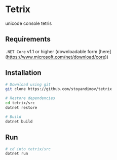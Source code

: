 # Tetrix
unicode console tetris

## Requirements
`.NET Core` v1.1 or higher (downloadable form [here] (https://www.microsoft.com/net/download/core))

## Installation
```bash
# Download using git
git clone https://github.com/stoyandimov/tetrix

# Restore dependencies 
cd tetrix/src
dotnet restore

# Build
dotnet build
```

## Run
```bash
# cd into tetrix/src
dotnet run
```
